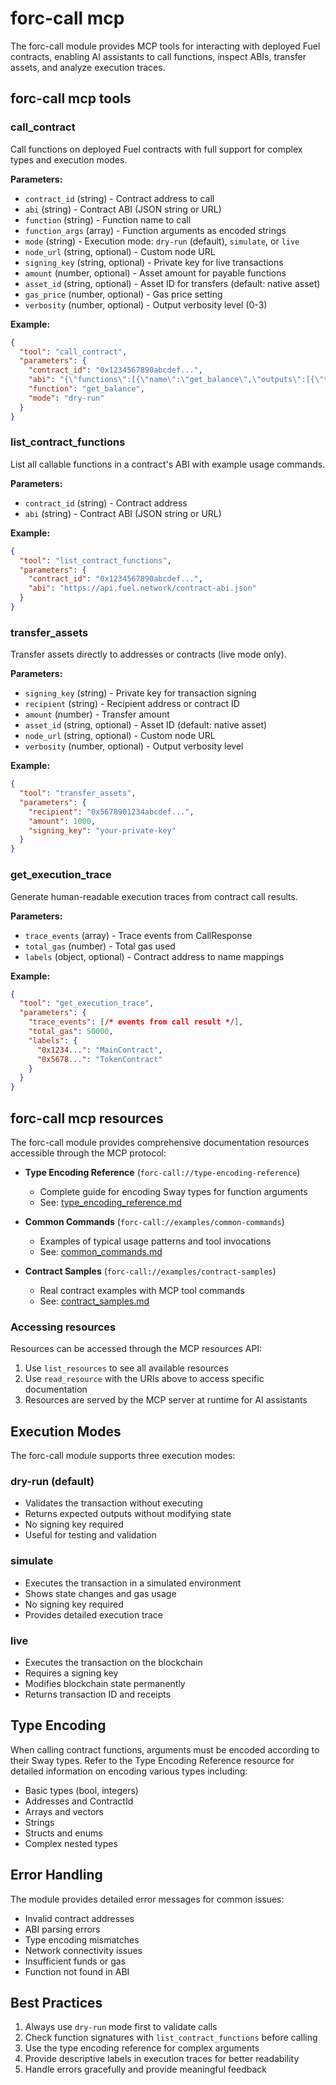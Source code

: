 # forc-call mcp

The forc-call module provides MCP tools for interacting with deployed Fuel contracts, enabling AI assistants to call functions, inspect ABIs, transfer assets, and analyze execution traces.

## forc-call mcp tools

### call_contract

Call functions on deployed Fuel contracts with full support for complex types and execution modes.

**Parameters:**

- `contract_id` (string) - Contract address to call
- `abi` (string) - Contract ABI (JSON string or URL)
- `function` (string) - Function name to call
- `function_args` (array) - Function arguments as encoded strings
- `mode` (string) - Execution mode: `dry-run` (default), `simulate`, or `live`
- `node_url` (string, optional) - Custom node URL
- `signing_key` (string, optional) - Private key for live transactions
- `amount` (number, optional) - Asset amount for payable functions
- `asset_id` (string, optional) - Asset ID for transfers (default: native asset)
- `gas_price` (number, optional) - Gas price setting
- `verbosity` (number, optional) - Output verbosity level (0-3)

**Example:**

```json
{
  "tool": "call_contract",
  "parameters": {
    "contract_id": "0x1234567890abcdef...",
    "abi": "{\"functions\":[{\"name\":\"get_balance\",\"outputs\":[{\"type\":\"u64\"}]}]}",
    "function": "get_balance",
    "mode": "dry-run"
  }
}
```

### list_contract_functions

List all callable functions in a contract's ABI with example usage commands.

**Parameters:**

- `contract_id` (string) - Contract address
- `abi` (string) - Contract ABI (JSON string or URL)

**Example:**

```json
{
  "tool": "list_contract_functions", 
  "parameters": {
    "contract_id": "0x1234567890abcdef...",
    "abi": "https://api.fuel.network/contract-abi.json"
  }
}
```

### transfer_assets

Transfer assets directly to addresses or contracts (live mode only).

**Parameters:**

- `signing_key` (string) - Private key for transaction signing
- `recipient` (string) - Recipient address or contract ID
- `amount` (number) - Transfer amount
- `asset_id` (string, optional) - Asset ID (default: native asset)
- `node_url` (string, optional) - Custom node URL
- `verbosity` (number, optional) - Output verbosity level

**Example:**

```json
{
  "tool": "transfer_assets",
  "parameters": {
    "recipient": "0x5678901234abcdef...",
    "amount": 1000,
    "signing_key": "your-private-key"
  }
}
```

### get_execution_trace

Generate human-readable execution traces from contract call results.

**Parameters:**

- `trace_events` (array) - Trace events from CallResponse
- `total_gas` (number) - Total gas used
- `labels` (object, optional) - Contract address to name mappings

**Example:**

```json
{
  "tool": "get_execution_trace",
  "parameters": {
    "trace_events": [/* events from call result */],
    "total_gas": 50000,
    "labels": {
      "0x1234...": "MainContract",
      "0x5678...": "TokenContract"
    }
  }
}
```

## forc-call mcp resources

The forc-call module provides comprehensive documentation resources accessible through the MCP protocol:

- **Type Encoding Reference** (`forc-call://type-encoding-reference`)
  - Complete guide for encoding Sway types for function arguments
  - See: [type_encoding_reference.md](./type_encoding_reference.md)
  
- **Common Commands** (`forc-call://examples/common-commands`)
  - Examples of typical usage patterns and tool invocations
  - See: [common_commands.md](./common_commands.md)
  
- **Contract Samples** (`forc-call://examples/contract-samples`)
  - Real contract examples with MCP tool commands
  - See: [contract_samples.md](./contract_samples.md)

### Accessing resources

Resources can be accessed through the MCP resources API:

1. Use `list_resources` to see all available resources
2. Use `read_resource` with the URIs above to access specific documentation
3. Resources are served by the MCP server at runtime for AI assistants

## Execution Modes

The forc-call module supports three execution modes:

### dry-run (default)

- Validates the transaction without executing
- Returns expected outputs without modifying state
- No signing key required
- Useful for testing and validation

### simulate

- Executes the transaction in a simulated environment
- Shows state changes and gas usage
- No signing key required
- Provides detailed execution trace

### live

- Executes the transaction on the blockchain
- Requires a signing key
- Modifies blockchain state permanently
- Returns transaction ID and receipts

## Type Encoding

When calling contract functions, arguments must be encoded according to their Sway types. Refer to the Type Encoding Reference resource for detailed information on encoding various types including:

- Basic types (bool, integers)
- Addresses and ContractId
- Arrays and vectors
- Strings
- Structs and enums
- Complex nested types

## Error Handling

The module provides detailed error messages for common issues:

- Invalid contract addresses
- ABI parsing errors
- Type encoding mismatches
- Network connectivity issues
- Insufficient funds or gas
- Function not found in ABI

## Best Practices

1. Always use `dry-run` mode first to validate calls
2. Check function signatures with `list_contract_functions` before calling
3. Use the type encoding reference for complex arguments
4. Provide descriptive labels in execution traces for better readability
5. Handle errors gracefully and provide meaningful feedback
